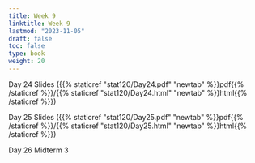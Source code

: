 ```yaml
---
title: Week 9 
linktitle: Week 9
lastmod: "2023-11-05"
draft: false  
toc: false  
type: book  
weight: 20
---
```




Day 24 Slides ({{% staticref "stat120/Day24.pdf" "newtab" %}}pdf{{% /staticref %}}/{{% staticref "stat120/Day24.html" "newtab" %}}html{{% /staticref %}})

Day 25 Slides ({{% staticref "stat120/Day25.pdf" "newtab" %}}pdf{{% /staticref %}}/{{% staticref "stat120/Day25.html" "newtab" %}}html{{% /staticref %}})

Day 26 Midterm 3
